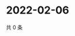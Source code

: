 # 2022-02-06

共 0 条

<!-- BEGIN WEIBO -->
<!-- 最后更新时间 Sun Feb 06 2022 05:10:01 GMT+0800 (China Standard Time) -->

<!-- END WEIBO -->
